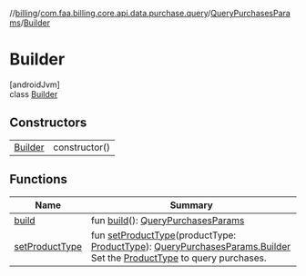 //[billing](../../../../index.md)/[com.faa.billing.core.api.data.purchase.query](../../index.md)/[QueryPurchasesParams](../index.md)/[Builder](index.md)

# Builder

[androidJvm]\
class [Builder](index.md)

## Constructors

| | |
|---|---|
| [Builder](-builder.md) | constructor() |

## Functions

| Name | Summary |
|---|---|
| [build](build.md) | fun [build](build.md)(): [QueryPurchasesParams](../index.md) |
| [setProductType](set-product-type.md) | fun [setProductType](set-product-type.md)(productType: [ProductType](../../../com.faa.billing.core.api/-product-type/index.md)): [QueryPurchasesParams.Builder](index.md)<br>Set the [ProductType](../../../com.faa.billing.core.api/-product-type/index.md) to query purchases. |
